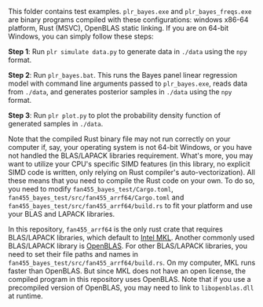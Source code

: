 This folder contains test examples. `plr_bayes.exe` and `plr_bayes_freqs.exe` are binary programs compiled with these configurations: windows x86-64 platform, Rust (MSVC), OpenBLAS static linking. If you are on 64-bit Windows, you can simply follow these steps: 

**Step 1**: Run `plr simulate data.py` to generate data in `./data` using the `npy` format.

**Step 2**: Run `plr_bayes.bat`. This runs the Bayes panel linear regression model with command line arguments passed to `plr_bayes.exe`, reads data from `./data`, and generates posterior samples in `./data` using the `npy` format.

**Step 3**: Run `plr plot.py` to plot the probability density function of generated samples in `./data`.

Note that the compiled Rust binary file may not run correctly on your computer if, say, your operating system is not 64-bit Windows, or you have not handled the BLAS/LAPACK libraries requirement. What's more, you may want to utilize your CPU's specific SIMD features (in this library, no explicit SIMD code is written, only relying on Rust compiler's auto-vectorization). All these means that you need to compile the Rust code on your own. To do so, you need to modify `fan455_bayes_test/Cargo.toml`, `fan455_bayes_test/src/fan455_arrf64/Cargo.toml` and `fan455_bayes_test/src/fan455_arrf64/build.rs` to fit your platform and use your BLAS and LAPACK libraries. 

In this repository, `fan455_arrf64` is the only rust crate that requires BLAS/LAPACK libraries, which default to [Intel MKL](https://www.intel.com/content/www/us/en/developer/tools/oneapi/base-toolkit-download.html). Another commonly used BLAS/LAPACK library is [OpenBLAS](https://github.com/OpenMathLib/OpenBLAS). For other BLAS/LAPACK libraries, you need to set their file paths and names in `fan455_bayes_test/src/fan455_arrf64/build.rs`. On my computer, MKL runs faster than OpenBLAS. But since MKL does not have an open license, the compiled program in this repository uses OpenBLAS. Note that if you use a precompiled version of OpenBLAS, you may need to link to `libopenblas.dll` at runtime.
